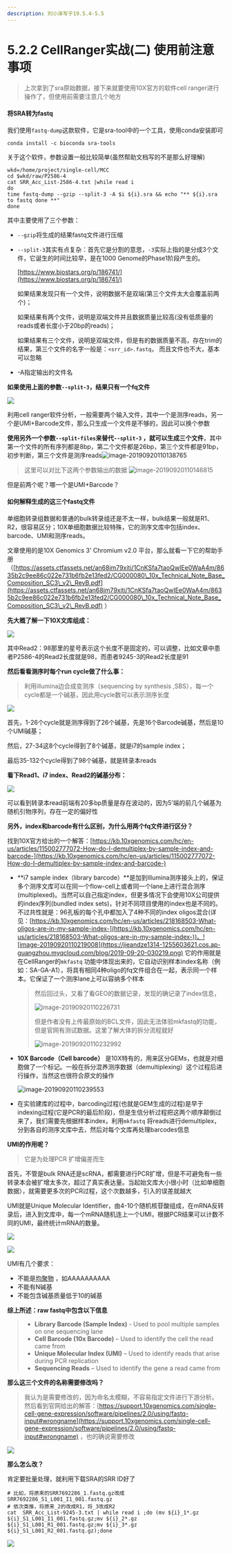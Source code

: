 ```yaml
---
description: 刘小泽写于19.5.4-5.5
---
```


# 5.2.2 CellRanger实战(二) 使用前注意事项

> 上次拿到了sra原始数据，接下来就要使用10X官方的软件cell ranger进行操作了，但使用前需要注意几个地方

#### 将SRA转为fastq

我们使用`fastq-dump`这款软件，它是sra-tool中的一个工具，使用conda安装即可

```
conda install -c bioconda sra-tools
```

关于这个软件，参数设置一般比较简单(虽然帮助文档写的不是那么好理解)

```
wkd=/home/project/single-cell/MCC
cd $wkd/raw/P2586-4
cat SRR_Acc_List-2586-4.txt |while read i
do
time fastq-dump --gzip --split-3 -A $i ${i}.sra && echo "** ${i}.sra to fastq done **"
done
```

其中主要使用了三个参数：

* `--gzip`将生成的结果fastq文件进行压缩
*   `--split-3`其实有点复杂：首先它是分割的意思，`-3`实际上指的是分成3个文件，它诞生的时间比较早，是在1000 Genome的Phase1阶段产生的。

    [https://www.biostars.org/p/186741/](https://www.biostars.org/p/186741/)

    如果结果发现只有一个文件，说明数据不是双端(第三个文件太大会覆盖前两个)；

    如果结果有两个文件，说明是双端文件并且数据质量比较高(没有低质量的reads或者长度小于20bp的reads)；

    如果结果有三个文件，说明是双端文件，但是有的数据质量不高，存在trim的结果，第三个文件的名字一般是：`<srr_id>.fastq`， 而且文件也不大，基本可以忽略
* \-A指定输出的文件名

**如果使用上面的参数`--split-3`，结果只有一个fq文件**

![](https://jieandze1314-1255603621.cos.ap-guangzhou.myqcloud.com/blog/2019-09-20-030127.png)

利用cell ranger软件分析，一般需要两个输入文件，其中一个是测序reads，另一个是UMI+Barcode文件，那么只生成一个文件是不够的，因此可以换个参数

**使用另外一个参数`--split-files`来替代`--split-3` ，就可以生成三个文件**，其中第一个文件的所有序列都是8bp，第二个文件都是26bp，第三个文件都是91bp，初步判断，第三个文件是测序reads![image-20190920110138765](https://jieandze1314-1255603621.cos.ap-guangzhou.myqcloud.com/blog/2019-09-20-030139.png)

> 这里可以对比下这两个参数输出的数据 ![image-20190920110146815](https://jieandze1314-1255603621.cos.ap-guangzhou.myqcloud.com/blog/2019-09-20-030147.png)

但是前两个呢？哪一个是UMI+Barcode？

#### 如何解释生成的这三个fastq文件

单细胞转录组数据和普通的bulk转录组还是不太一样，bulk结果一般就是R1、R2，很容易区分；10X单细胞数据比较特殊，它的测序文库中包括index、barcode、UMI和测序reads。

文章使用的是10X Genomics 3' Chromium v2.0 平台，那么就看一下它的帮助手册（[https://assets.ctfassets.net/an68im79xiti/1CnKSfa7taoQwIEe0WaA4m/8635b2c9ee86c022e731b6fb2e13fed2/CG000080\_10x_Technical_Note_Base_Composition_SC3\_v2\_RevB.pdf](https://assets.ctfassets.net/an68im79xiti/1CnKSfa7taoQwIEe0WaA4m/8635b2c9ee86c022e731b6fb2e13fed2/CG000080\_10x_Technical_Note_Base_Composition_SC3\_v2\_RevB.pdf) ）

**先大概了解一下10X文库组成：**

![](https://jieandze1314-1255603621.cos.ap-guangzhou.myqcloud.com/blog/2019-09-20-030154.png)

其中Read2：98那里的星号表示这个长度不是固定的，可以调整，比如文章中患者P2586-4的Read2长度就是98，而患者9245-3的Read2长度是91

**然后看看测序时每个run cycle做了什么事：**

> 利用illumina边合成变测序（sequencing by synthesis ,SBS），每一个cycle都是一个碱基，因此用cycle数可以表示测序长度

![](https://jieandze1314-1255603621.cos.ap-guangzhou.myqcloud.com/blog/2019-09-20-030203.png)

首先，1-26个cycle就是测序得到了26个碱基，先是16个Barcode碱基，然后是10个UMI碱基；

然后，27-34这8个cycle得到了8个碱基，就是i7的sample index；

最后35-132个cycle得到了98个碱基，就是转录本reads

**看下Read1、i7 index、Read2的碱基分布：**

![](https://jieandze1314-1255603621.cos.ap-guangzhou.myqcloud.com/blog/2019-09-20-030209.png)

可以看到转录本read前端有20多bp质量是存在波动的，因为5’端的前几个碱基为随机引物序列，存在一定的偏好性

**另外，index和barcode有什么区别，为什么用两个fq文件进行区分？**

找到10X官方给出的一个解答：[https://kb.10xgenomics.com/hc/en-us/articles/115002777072-How-do-I-demultiplex-by-sample-index-and-barcode-](https://kb.10xgenomics.com/hc/en-us/articles/115002777072-How-do-I-demultiplex-by-sample-index-and-barcode-)

*   **i7 sample index（library barcode）**是加到Illumina测序接头上的，保证多个测序文库可以在同一个flow-cell上或者同一个lane上进行混合测序(multiplexed)。当然可以自己指定index，但更多情况下会使用10X公司提供的index序列(bundled index sets)，针对不同项目使用的index也是不同的。不过共性就是：96孔板的每个孔中都加入了4种不同的index oligos混合(详见：[https://kb.10xgenomics.com/hc/en-us/articles/218168503-What-oligos-are-in-my-sample-index-](https://kb.10xgenomics.com/hc/en-us/articles/218168503-What-oligos-are-in-my-sample-index-))。![image-20190920110219008](https://jieandze1314-1255603621.cos.ap-guangzhou.myqcloud.com/blog/2019-09-20-030219.png) 它的作用就是在CellRanger的`mkfastq` 功能中体现出来的，它自动识别样本index名称（例如：SA-GA-A1），将具有相同4种oligo的fq文件组合在一起，表示同一个样本。它保证了一个测序lane上可以容纳多个样本

    > 然后回过头，又看了看GEO的数据记录，发现的确记录了index信息，
    >
    > ![image-20190920110226731](https://jieandze1314-1255603621.cos.ap-guangzhou.myqcloud.com/blog/2019-09-20-030227.png)
    >
    > 但是作者没有上传最原始的BCL文件，因此无法体验mkfastq的功能，但是官网有测试数据。这里了解大体的拆分流程就好
    >
    > ![image-20190920110232992](https://jieandze1314-1255603621.cos.ap-guangzhou.myqcloud.com/blog/2019-09-20-030233.png)
*   **10X Barcode（Cell barcode）** 是10X特有的，用来区分GEMs，也就是对细胞做了一个标记。一般在拆分混养测序数据（demultiplexing）这个过程后进行操作，当然这也很符合原文的操作

    ![image-20190920110239553](https://jieandze1314-1255603621.cos.ap-guangzhou.myqcloud.com/blog/2019-09-20-030239.png)
* 在实验建库的过程中，barcoding过程(也就是GEM生成的过程)是早于indexing过程(它是PCR的最后阶段)，但是生信分析过程把这两个顺序颠倒过来了，我们需要先根据样本index，利用`mkfastq` 将reads进行demultiplex，分到各自的测序文库中去，然后对每个文库再处理barcodes信息

**UMI的作用呢？**

> 它是为处理PCR 扩增偏差而生

首先，不管是bulk RNA还是scRNA，都需要进行PCR扩增，但是不可避免有一些转录本会被扩增太多次，超过了真实表达量。当起始文库大小很小时（比如单细胞数据），就需要更多次的PCR过程，这个次数越多，引入的误差就越大

UMI就是Unique Molecular Identifier，由4-10个随机核苷酸组成，在mRNA反转录后，进入到文库中，每一个mRNA随机连上一个UMI，根据PCR结果可以计数不同的UMI，最终统计mRNA的数量。

![](https://jieandze1314-1255603621.cos.ap-guangzhou.myqcloud.com/blog/2019-09-20-030257.png)

![](https://jieandze1314-1255603621.cos.ap-guangzhou.myqcloud.com/blog/2019-09-20-030306.png)

UMI有几个要求：

* 不能是[均聚物](https://zh.wikipedia.org/zh-hans/%E5%9D%87%E8%81%9A%E7%89%A9) ，如AAAAAAAAAA
* 不能有N碱基
* 不能包含碱基质量低于10的碱基

**综上所述：raw fastq中包含以下信息**

> * **Library Barcode (Sample Index)** - Used to pool multiple samples on one sequencing lane
> * **Cell Barcode (10x Barcode)** – Used to identify the cell the read came from
> * **Unique Molecular Index (UMI)** – Used to identify reads that arise during PCR replication
> * **Sequencing Reads** – Used to identify the gene a read came from

**那么这三个文件的名称需要修改吗？**

> 我认为是需要修改的，因为命名太模糊，不容易指定文件进行下游分析。 然后看到官网给出的解答：[https://support.10xgenomics.com/single-cell-gene-expression/software/pipelines/2.0/using/fastq-input#wrongname](https://support.10xgenomics.com/single-cell-gene-expression/software/pipelines/2.0/using/fastq-input#wrongname) ，也的确说需要修改

![](https://jieandze1314-1255603621.cos.ap-guangzhou.myqcloud.com/blog/2019-09-20-030315.png)

**那么怎么改？**

肯定要批量处理，就利用下载SRA的SRR ID好了

```
# 比如，将原来的SRR7692286_1.fastq.gz改成SRR7692286_S1_L001_I1_001.fastq.gz
# 依次类推，将原来_2的改成R1，将_3改成R2
cat  SRR_Acc_List-9245-3.txt | while read i ;do (mv ${i}_1*.gz ${i}_S1_L001_I1_001.fastq.gz;mv ${i}_2*.gz ${i}_S1_L001_R1_001.fastq.gz;mv ${i}_3*.gz ${i}_S1_L001_R2_001.fastq.gz);done
```

![](https://jieandze1314-1255603621.cos.ap-guangzhou.myqcloud.com/blog/2019-09-20-030323.png)

